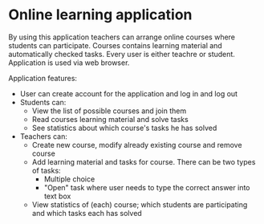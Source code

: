 # Online learning application

By using this application teachers can arrange online courses where students can participate. Courses contains learning material and automatically checked tasks. Every user is either teachre or student. Application is used via web browser.

Application features:
* User can create account for the application and log in and log out
* Students can:
    * View the list of possible courses and join them
    * Read courses learning material and solve tasks
    * See statistics about which course's tasks he has solved
* Teachers can:
    * Create new course, modify already existing course and remove course
    * Add learning material and tasks for course. There can be two types of tasks:
        * Multiple choice
        * "Open" task where user needs to type the correct answer into text box
    * View statistics of (each) course; which students are participating and which tasks each has solved
